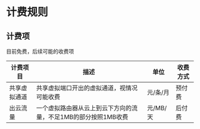 # 计费规则

## 计费项

目前免费，后续可能的收费项

| 计费项目     | 描述                                                         | 单位     | 收费方式 |
| ------------ | ------------------------------------------------------------ | -------- | -------- |
| 共享虚拟通道 | 共享虚拟端口开出的虚拟通道，视情况可能收费                   | 元/条/月 | 预付费   |
| 出云流量     | 一个虚拟路由器从云上到云下方向的流量，不足1MB的部分按照1MB收费 | 元/MB/天 | 后付费   |



